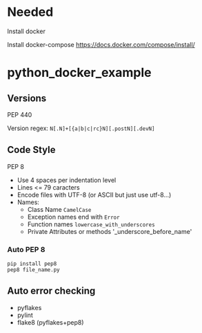 # Needed
Install docker

Install docker-compose https://docs.docker.com/compose/install/

# python_docker_example

## Versions
PEP 440

Version regex:
`N[.N]+[{a|b|c|rc}N][.postN][.devN]`

## Code Style
PEP 8
* Use 4 spaces per indentation level
* Lines <= 79 caracters
* Encode files with UTF-8 (or ASCII but just use utf-8...)
* Names:
    * Class Name `CamelCase`
    * Exception names end with `Error`
    * Function names `lowercase_with_underscores`
    * Private Attributes or methods '_underscore_before_name'

### Auto PEP 8
```
pip install pep8
pep8 file_name.py
```


## Auto error checking
* pyflakes
* pylint
* flake8 (pyflakes+pep8)
